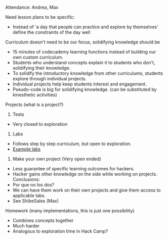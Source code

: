 Attendance: Andrea, Max

Need lesson plans to be specific:
- Instead of 'a day that people can practice and explore by themselves' define the constraints of the day well

Curriculum doesn't need to be our focus, solidifying knowledge should be
- 15 minutes of codecademy learning functions instead of building our own custom curriculum.
- Students who understand concepts explain it to students who don't, solidifying their knowledge.
- To solidify the introductory knowledge from other curriculums, students explore through individual projects.
- Individual projects help keep students interest and engagement.
- Pseudo-code is big for solidifying knowledge. (can be substituted by kinesthetic activities)

Projects (what is a project?)

1. Tests 
  - Very closed to exploration
1. Labs
  - Follows step by step curriculum, but open to exploration.
  - [Example labs](https://drive.google.com/folderview?id=0B3W1S1znINJJZ2pIaThEUmV5clE&usp=sharing&tid=0B8egkDIZJzGSaFY2SVJxNnJaZ0U)
1. Make your own project (Very open ended)
  - Less guarantee of specific learning outcomes for hackers.
  - Hacker gains other knowledge on the side while working on projects.
Conclusions:
- Por que no los dos?
- We can have them work on their own projects and give them access to applicable labs.
- See ShibeSales (Max)

Homework (many implementations, this is just one possibility)
- Combines concepts together
- Much harder
- Analogous to exploration time in Hack Camp?


